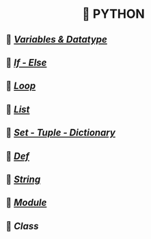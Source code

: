 <h1 align="center"> 🐍 PYTHON </h1>

## 📖 *[Variables & Datatype](https://github.com/ltaamlee/PYTHON/tree/main/Variables%20%26%20DataType)*
## 📖 *[If - Else](https://github.com/ltaamlee/PYTHON/tree/main/If%20-%20Else)*
## 📖 *[Loop](https://github.com/ltaamlee/PYTHON/tree/main/Loop)*
## 📖 *[List](https://github.com/ltaamlee/PYTHON/tree/main/List)*
## 📖 *[Set - Tuple - Dictionary](https://github.com/ltaamlee/PYTHON/tree/main/Set%20-%20Tuple%20-%20Dictionary)*
## 📖 *[Def](https://github.com/ltaamlee/PYTHON/tree/main/Def)*
## 📖 *[String](https://github.com/ltaamlee/PYTHON/tree/main/String)*
## 📖 *[Module](https://github.com/ltaamlee/PYTHON/tree/main/Module)*
## 📖 *Class*
